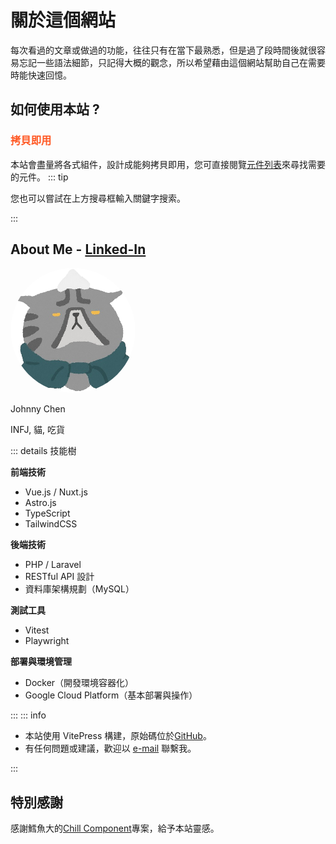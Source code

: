 <script setup>
import { VPTeamMembers } from 'vitepress/theme'

const members = [
  {
    avatar: 'https://chillcomponent.codlin.me/logo.webp',
    name: 'Codfish',
    title: '@codfish2140',
    links: [
       { icon: 'gitlab', link: 'https://gitlab.com/side_project/chill-component' },
      { icon: 'threads', link: 'https://www.threads.com/@codfish2140' },
      { icon: 'youtube', link: 'https://www.youtube.com/@codfish2140' },
    ]
  }]
</script>

# 關於這個網站

每次看過的文章或做過的功能，往往只有在當下最熟悉，但是過了段時間後就很容易忘記一些語法細節，只記得大概的觀念，所以希望藉由這個網站幫助自己在需要時能快速回憶。

## 如何使用本站 ?

### <span style="color: #ff5722;">拷貝即用</span>

本站會盡量將各式組件，設計成能夠拷貝即用，您可直接閱覽[元件列表](./components)來尋找需要的元件。
::: tip

您也可以嘗試在上方搜尋框輸入關鍵字搜索。

:::
<!--
### <span style="color: #4caf50;">對我來說： 目的分類</span>

根據學習目的不同，本站的組件區分：

- **靈感實踐**: 重構並優化自己的做過的元件，或將一些想法予以實踐。
- **學習之道**: 重現他人元件，並分析可以學習的地方。

::: tip

每個組件詳細頁面的後半部將紀錄我對該組件的構建心得（類似筆記）。

::: -->

## About Me - [Linked-In](https://www.linkedin.com/in/johnny-chen-51b61427a)

<section class=" flex items-center gap-5">
<img src="/cat-icon.png" alt="cat-icon" width="200" height="200" style="border-radius: 50%;"/>
<div class="flex flex-col gap-2">
  <p class="text-3xl font-bold">Johnny Chen</p>
  <p class="self-end">INFJ, 貓, 吃貨</p>

</div>
</section>

::: details 技能樹

**前端技術**

- Vue.js / Nuxt.js
- Astro.js
- TypeScript
- TailwindCSS

**後端技術**

- PHP / Laravel
- RESTful API 設計
- 資料庫架構規劃（MySQL）

**測試工具**

- Vitest
- Playwright

**部署與環境管理**

- Docker（開發環境容器化）
- Google Cloud Platform（基本部署與操作）

:::
::: info

- 本站使用 VitePress 構建，原始碼位於[GitHub](https://github.com/johnny-PcP/myPlayground.git)。
- 有任何問題或建議，歡迎以 [e-mail](mailto:johnnypcp0313@gmail.com) 聯繫我。

:::

## 特別感謝

感謝鱈魚大的[Chill Component](https://gitlab.com/side_project/chill-component)專案，給予本站靈感。
<VPTeamMembers size="small" :members />

